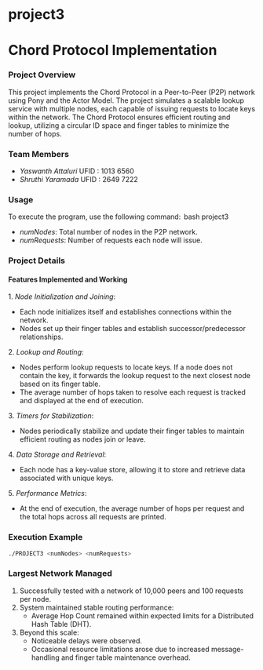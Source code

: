 # project3

# Chord Protocol Implementation

### Project Overview
This project implements the Chord Protocol in a Peer-to-Peer (P2P) network using Pony and the Actor Model. The project simulates a scalable lookup service with multiple nodes, each capable of issuing requests to locate keys within the network. The Chord Protocol ensures efficient routing and lookup, utilizing a circular ID space and finger tables to minimize the number of hops.

### Team Members
- ⁠*Yaswanth Attaluri* 
      UFID : 1013 6560
- *Shruthi Yaramada*
      UFID : 2649 7222

### Usage
To execute the program, use the following command:
⁠ bash
project3 <numNodes> <numRequests>
 ⁠
- ⁠*numNodes*: Total number of nodes in the P2P network.
- ⁠*numRequests*: Number of requests each node will issue.

### Project Details
#### Features Implemented and Working
1.⁠ ⁠*Node Initialization and Joining*:
   - Each node initializes itself and establishes connections within the network.
   - Nodes set up their finger tables and establish successor/predecessor relationships.
   
2.⁠ ⁠*Lookup and Routing*:
   - Nodes perform lookup requests to locate keys. If a node does not contain the key, it forwards the lookup request to the next closest node based on its finger table.
   - The average number of hops taken to resolve each request is tracked and displayed at the end of execution.

3.⁠ ⁠*Timers for Stabilization*:
   - Nodes periodically stabilize and update their finger tables to maintain efficient routing as nodes join or leave.
   
4.⁠ ⁠*Data Storage and Retrieval*:
   - Each node has a key-value store, allowing it to store and retrieve data associated with unique keys.
   
5.⁠ ⁠*Performance Metrics*:
   - At the end of execution, the average number of hops per request and the total hops across all requests are printed.

### Execution Example
```bash
./PROJECT3 <numNodes> <numRequests>
```

### Largest Network Managed
1. Successfully tested with a network of 10,000 peers and 100 requests per node.
2. System maintained stable routing performance:
      - Average Hop Count remained within expected limits for a Distributed Hash Table (DHT).
3. Beyond this scale:
   - Noticeable delays were observed.
   - Occasional resource limitations arose due to increased message-handling and finger table maintenance overhead.
